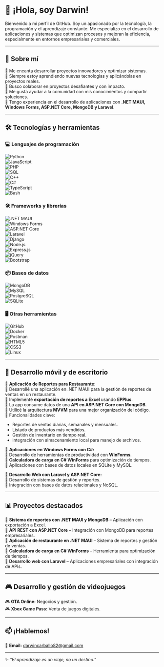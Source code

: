 # 👋 ¡Hola, soy Darwin!  

Bienvenido a mi perfil de GitHub. Soy un apasionado por la tecnología, la programación y el aprendizaje constante. Me especializo en el desarrollo de aplicaciones y sistemas que optimizan procesos y mejoran la eficiencia, especialmente en entornos empresariales y comerciales.  

---

## 🚀 Sobre mí  
🔹 Me encanta desarrollar proyectos innovadores y optimizar sistemas.  
🔹 Siempre estoy aprendiendo nuevas tecnologías y aplicándolas en proyectos reales.  
🔹 Busco colaborar en proyectos desafiantes y con impacto.  
🔹 Me gusta ayudar a la comunidad con mis conocimientos y compartir soluciones.  
🔹 Tengo experiencia en el desarrollo de aplicaciones con **.NET MAUI, Windows Forms, ASP.NET Core, MongoDB y Laravel**.  

---

## 🛠️ Tecnologías y herramientas  

### 💻 Lenguajes de programación  
![Python](https://img.shields.io/badge/Python-3776AB?style=for-the-badge&logo=python&logoColor=white)  
![JavaScript](https://img.shields.io/badge/JavaScript-F7DF1E?style=for-the-badge&logo=javascript&logoColor=black)  
![PHP](https://img.shields.io/badge/PHP-777BB4?style=for-the-badge&logo=php&logoColor=white)  
![SQL](https://img.shields.io/badge/SQL-4479A1?style=for-the-badge&logo=postgresql&logoColor=white)  
![C++](https://img.shields.io/badge/C++-00599C?style=for-the-badge&logo=c%2B%2B&logoColor=white)  
![C#](https://img.shields.io/badge/C%23-239120?style=for-the-badge&logo=c-sharp&logoColor=white)  
![TypeScript](https://img.shields.io/badge/TypeScript-3178C6?style=for-the-badge&logo=typescript&logoColor=white)  
![Bash](https://img.shields.io/badge/Bash-4EAA25?style=for-the-badge&logo=gnubash&logoColor=white)  

### 🛠️ Frameworks y librerías  
![.NET MAUI](https://img.shields.io/badge/.NET_MAUI-512BD4?style=for-the-badge&logo=dotnet&logoColor=white)  
![Windows Forms](https://img.shields.io/badge/WinForms-0078D4?style=for-the-badge&logo=windows&logoColor=white)  
![ASP.NET Core](https://img.shields.io/badge/ASP.NET_Core-5C2D91?style=for-the-badge&logo=dotnet&logoColor=white)  
![Laravel](https://img.shields.io/badge/Laravel-FF2D20?style=for-the-badge&logo=laravel&logoColor=white)  
![Django](https://img.shields.io/badge/Django-092E20?style=for-the-badge&logo=django&logoColor=white)  
![Node.js](https://img.shields.io/badge/Node.js-43853D?style=for-the-badge&logo=node.js&logoColor=white)  
![Express.js](https://img.shields.io/badge/Express.js-404D59?style=for-the-badge&logo=express&logoColor=white)  
![jQuery](https://img.shields.io/badge/jQuery-0769AD?style=for-the-badge&logo=jquery&logoColor=white)  
![Bootstrap](https://img.shields.io/badge/Bootstrap-7952B3?style=for-the-badge&logo=bootstrap&logoColor=white)  

### 📦 Bases de datos  
![MongoDB](https://img.shields.io/badge/MongoDB-47A248?style=for-the-badge&logo=mongodb&logoColor=white)  
![MySQL](https://img.shields.io/badge/MySQL-4479A1?style=for-the-badge&logo=mysql&logoColor=white)  
![PostgreSQL](https://img.shields.io/badge/PostgreSQL-336791?style=for-the-badge&logo=postgresql&logoColor=white)  
![SQLite](https://img.shields.io/badge/SQLite-003B57?style=for-the-badge&logo=sqlite&logoColor=white)  

### 🖥️ Otras herramientas  
![GitHub](https://img.shields.io/badge/GitHub-181717?style=for-the-badge&logo=github&logoColor=white)  
![Docker](https://img.shields.io/badge/Docker-2496ED?style=for-the-badge&logo=docker&logoColor=white)  
![Postman](https://img.shields.io/badge/Postman-FF6C37?style=for-the-badge&logo=postman&logoColor=white)  
![HTML5](https://img.shields.io/badge/HTML5-E34F26?style=for-the-badge&logo=html5&logoColor=white)  
![CSS3](https://img.shields.io/badge/CSS3-1572B6?style=for-the-badge&logo=css3&logoColor=white)  
![Linux](https://img.shields.io/badge/Linux-FCC624?style=for-the-badge&logo=linux&logoColor=black)  

---

## 📱 Desarrollo móvil y de escritorio  

📌 **Aplicación de Reportes para Restaurante:**  
🔹 Desarrollé una aplicación en .NET MAUI para la gestión de reportes de ventas en un restaurante.  
🔹 Implementé **exportación de reportes a Excel** usando **EPPlus**.  
🔹 La app consume datos de una **API en ASP.NET Core con MongoDB**.  
🔹 Utilicé la arquitectura **MVVM** para una mejor organización del código.  
🔹 Funcionalidades clave:  
   - Reportes de ventas diarias, semanales y mensuales.  
   - Listado de productos más vendidos.  
   - Gestión de inventario en tiempo real.  
   - Integración con almacenamiento local para manejo de archivos.  

📌 **Aplicaciones en Windows Forms con C#:**  
🔹 Desarrollo de herramientas de productividad con **WinForms**.  
🔹 **Calculadora de carga en C# WinForms** para optimización de tiempos.  
🔹 Aplicaciones con bases de datos locales en SQLite y MySQL.  

📌 **Desarrollo Web con Laravel y ASP.NET Core:**  
🔹 Desarrollo de sistemas de gestión y reportes.  
🔹 Integración con bases de datos relacionales y NoSQL.  

---

## 📊 Proyectos destacados  
📌 **Sistema de reportes con .NET MAUI y MongoDB** – Aplicación con exportación a Excel.  
📌 **API REST con ASP.NET Core** – Integración con MongoDB para reportes empresariales.  
📌 **Aplicación de restaurante en .NET MAUI** – Sistema de reportes y gestión de ventas.  
📌 **Calculadora de carga en C# WinForms** – Herramienta para optimización de tiempos.  
📌 **Desarrollo web con Laravel** – Aplicaciones empresariales con integración de APIs.  

---

## 🎮 Desarrollo y gestión de videojuegos  
🎮 **GTA Online:** Negocios y gestión.  
🎮 **Xbox Game Pass:** Venta de juegos digitales.  

---

## 📫 ¡Hablemos!  
📧 **Email:** [darwincarballo82@gmail.com](mailto:darwincarballo82@gmail.com)  

---

✨ _"El aprendizaje es un viaje, no un destino."_
